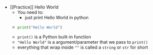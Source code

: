 - [[Practice]] Hello World
	- You need to:
		- just print Hello World in python
	- ```python
	  print("Hello World")
	  ```
	- `print()` is a Python built-in function
	- `"Hello World"` is a argument/parameter that we pass to `print()`
	- everything that wrap inside `""` is called a `string` or `str` for short